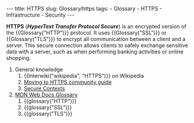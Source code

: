 --- title: HTTPS slug: Glossary/https tags: - Glossary - HTTPS - Infrastructure - Security ---

**HTTPS** (***HyperText Transfer Protocol Secure***) is an encrypted version of the {{Glossary("HTTP")}} protocol. It uses {{Glossary("SSL")}} or {{Glossary("TLS")}} to encrypt all communication between a client and a server. This secure connection allows clients to safely exchange sensitive data with a server, such as when performing banking activities or online shopping.

1.  General knowledge
    1.  {{Interwiki("wikipedia", "HTTPS")}} on Wikipedia
    2.  [Moving to HTTPS community guide](https://movingtohttps.com/)
    3.  [Secure Contexts](/en-US/docs/Web/Security/Secure_Contexts)
2.  [MDN Web Docs Glossary](/en-US/docs/Glossary)
    1.  {{glossary("HTTP")}}
    2.  {{glossary("SSL")}}
    3.  {{glossary("TLS")}}
